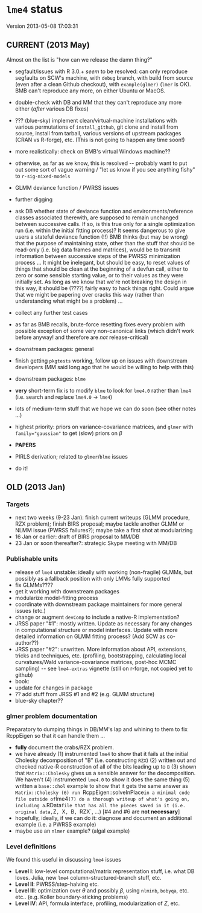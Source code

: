 `lme4` status
========================================================

Version 2013-05-08 17:03:31

## CURRENT (2013 May)

Almost on the list is "how can we release the damn thing?"

* segfault/issues with R 3.0.+ *seem* to be resolved: can only reproduce segfaults on SCW's machine, with `debug` branch, with build from source (even after a clean Github checkout), with `example(glmer)` (`lmer` is OK).  BMB can't reproduce any more, on either Ubuntu or MacOS.
 * double-check with DB and MM that they can't reproduce any more either (*after* various DB fixes)
 * ??? (blue-sky) implement clean/virtual-machine installations with various permutations of `install_github`, git clone and install from source, install from tarball, various versions of upstream packages (CRAN vs R-forge), etc. (This is not going to happen any time soon!)
 * more realistically: check on BMB's virtual Windows machine??
 * otherwise, as far as we know, this is resolved -- probably want to put out some sort of vague warning / "let us know if you see anything fishy" to `r-sig-mixed-models`
 
* GLMM deviance function / PWRSS issues
 * further digging
 * ask DB whether state of deviance function and environments/reference classes associated therewith, are supposed to remain unchanged between successive calls.  If so, is this true only for a single optimization run (i.e. within the initial fitting process)?  It seems dangerous to give users a stateful deviance function (!!) BMB thinks (but may be wrong) that the purpose of maintaining state, other than the stuff that should be read-only (i.e. big data frames and matrices), would be to transmit information between successive steps of the PWRSS minimization process ... It might be inelegant, but should be easy, to reset values of things that should be clean at the beginning of a devfun call, either to zero or some sensible starting value, or to their values as they were initially set.  As long as we know that we're not breaking the design in this way, it should be (????) fairly easy to hack things right.  Could argue that we might be papering over cracks this way (rather than understanding what might be a problem) ...
  * collect any further test cases
  * as far as BMB recalls, brute-force resetting fixes every problem with possible exception of some very non-canonical links (which didn't work before anyway! and therefore are *not* release-critical)
  
* downstream packages: general
 * finish getting `pkgtests` working, follow up on issues with downstream developers (MM said long ago that he would be willing to help with this)

* downstream packages: `blme`
 * **very** short-term fix is to modify `blme` to look for `lme4.0` rather than `lme4` (i.e. search and replace `lme4.0` -> `lme4`)
 * lots of medium-term stuff that we hope we can do soon (see other notes ...)
 * highest priority: priors on variance-covariance matrices, and `glmer` with `family="gaussian"` to get (slow) priors on $\beta$
 
* **PAPERS**
 * PIRLS derivation; related to `glmer`/`blme` issues
 * do it!
 
## OLD (2013 Jan)

### Targets

* next two weeks (9-23 Jan): finish current writeups (GLMM procedure, RZX problem); finish BIRS proposal; maybe tackle another GLMM or NLMM issue (PWRSS failures?); maybe take a first shot at modularizing
* 16 Jan or earlier: draft of BIRS proposal to MM/DB
* 23 Jan or soon thereafter?: strategic Skype meeting with MM/DB

### Publishable units
* release of `lme4` unstable: ideally with working (non-fragile) GLMMs, but possibly as a fallback position with only LMMs fully supported
 * fix GLMMs????
 * get it working with downstream packages
  * modularize model-fitting process
  * coordinate with downstream package maintainers for more general issues (etc.)
  * change or augment `devComp` to include a native-R implementation?
* JRSS paper "#1": mostly written.  Update as necessary for any changes in computational structure or model interfaces. Update with more detailed information on GLMM fitting process? (Add SCW as co-author??)
* JRSS paper "#2": unwritten. More information about API, extensions, tricks and techniques, etc. (profiling, bootstrapping, calculating local curvatures/Wald variance-covariance matrices, post-hoc MCMC sampling) -- see `lme4-extras` vignette (still on r-forge, not copied yet to github)
* book:
 * update for changes in package
 * ?? add stuff from JRSS #1 and #2 (e.g. GLMM structure)
 * blue-sky chapter??
 
### glmer problem documentation
 
 Preparatory to dumping things in DB/MM's lap and whining to them to fix RcppEigen so that it can handle them ...
 
 * **fully** document the crabs/RZX problem.
  * we have already (1) instrumented `lme4` to show that it fails at the initial Cholesky decomposition of "B" (i.e. constructing `RZX`) (2) written out and checked native-R construction of all of the bits leading up to `B` (3) shown that `Matrix::Cholesky` gives us a sensible answer for the decomposition.  We haven't (4) instrumented `lme4.0` to show it does the same thing (5) written a `base::chol` example to show that it gets the same answer as `Matrix::Cholesky (6) run `RcppEigen::solveInPlace` in a minimal code file outside of `lme4` (7) do a thorough writeup of what's going on, including a `.RData` file that has all the pieces saved in it (i.e. original data, `Z`, `X`, `B`, `RZX`, ...) [#4 and #6 are **not necessary**]
* hopefully, ideally, if we can do it: diagnose and document an additional example (i.e. a PWRSS example)
 * maybe use an `nlmer` example?  (algal example)
 
### Level definitions

We found this useful in discussing `lme4` issues

* **Level I**: low-level computational/matrix representation stuff, i.e. what DB loves.  Julia, new `lme4` column-structured-branch stuff, etc.
* **Level II**: PWRSS/step-halving etc.
* **Level III**: optimization over $\theta$ and possibly $\beta$, using `nlminb`, `bobyqa`, etc. etc.. (e.g. Koller boundary-sticking problems)
* **Level IV**: API, formula interface, profiling, modularization of $Z$, etc.
